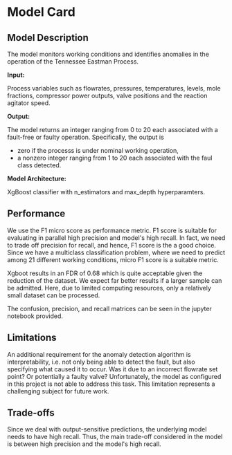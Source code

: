 # Model Card

## Model Description

The model monitors working conditions and identifies anomalies in the operation of the Tennessee Eastman Process. 

**Input:** 

Process variables such as flowrates, pressures, temperatures, levels, mole fractions, compressor power outputs, valve positions and the reaction agitator speed.


**Output:** 

The model returns an integer ranging from 0 to 20 each associated with a fault-free or faulty operation. Specifically, the output is 
* zero if the processs is under nominal working operation,
* a nonzero integer ranging from 1 to 20 each associated with the faul class detected.

**Model Architecture:** 

XgBoost classifier with n_estimators and max_depth hyperparamters.

## Performance

We use the F1 micro score as performance metric. F1 score is suitable for evaluating in parallel high precision and model's high recall. In fact, we need to trade off precision for recall, and hence, F1 score is the a good choice. Since we have a multiclass classification problem, where we need to predict among 21 different working conditions, micro F1 score is a suitable metric.

Xgboot results in an FDR of 0.68 which is quite acceptable given the reduction of the dataset. We expect far better results if a larger sample can be admitted. Here, due to limited computing resources, only a relatively small dataset can be processed.

The confusion, precision, and recall matrices can be seen in the jupyter notebook provided. 

## Limitations

An additional requirement for the anomaly detection algorithm is interpretability, i.e. not only being able to detect the fault, but also specifying what caused it to occur. Was it due to an incorrect flowrate set point? Or potentially a faulty valve? Unfortunately, the model as configured in this project is not able to address this task. This limitation represents a challenging subject for future work.


## Trade-offs

Since we deal with output-sensitive predictions, the underlying model needs to have high recall. Thus, the main trade-off considered in the model is between high precision and the model's high recall.


